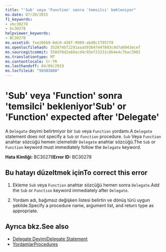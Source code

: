 ```yaml
---
title: "'Sub' veya 'Function' sonra 'temsilci' bekleniyor"
ms.date: 07/20/2015
f1_keywords:
- vbc30278
- bc30278
helpviewer_keywords:
- BC30278
ms.assetid: fee206b9-8dc0-436f-9909-abd8c17957f8
ms.openlocfilehash: 352874bf2291aaa593847447803c4d7a0943ecef
ms.sourcegitcommit: 558d78d2a68acd4c95ef23231c8b4e4c7bac3902
ms.translationtype: MT
ms.contentlocale: tr-TR
ms.lasthandoff: 04/09/2019
ms.locfileid: "59303888"
---
```

# <a name="sub-or-function-expected-after-delegate"></a><span data-ttu-id="f8969-102">'Sub' veya 'Function' sonra 'temsilci' bekleniyor</span><span class="sxs-lookup"><span data-stu-id="f8969-102">'Sub' or 'Function' expected after 'Delegate'</span></span>
<span data-ttu-id="f8969-103">A `Delegate` deyimi belirtmiyor bir `Sub` veya `Function` yordamı.</span><span class="sxs-lookup"><span data-stu-id="f8969-103">A `Delegate` statement does not specify a `Sub` or `Function` procedure.</span></span> <span data-ttu-id="f8969-104">`Sub` Veya `Function` anahtar sözcüğü hemen izlemelidir `Delegate` anahtar sözcüğü.</span><span class="sxs-lookup"><span data-stu-id="f8969-104">The `Sub` or `Function` keyword must immediately follow the `Delegate` keyword.</span></span>  
  
 <span data-ttu-id="f8969-105">**Hata Kimliği:** BC30278</span><span class="sxs-lookup"><span data-stu-id="f8969-105">**Error ID:** BC30278</span></span>  
  
## <a name="to-correct-this-error"></a><span data-ttu-id="f8969-106">Bu hatayı düzeltmek için</span><span class="sxs-lookup"><span data-stu-id="f8969-106">To correct this error</span></span>  
  
1. <span data-ttu-id="f8969-107">Ekleme `Sub` veya `Function` anahtar sözcüğü hemen sonra `Delegate`.</span><span class="sxs-lookup"><span data-stu-id="f8969-107">Add the `Sub` or `Function` keyword immediately after `Delegate`.</span></span>  
  
2. <span data-ttu-id="f8969-108">Yordam adı, bağımsız değişken listesi belirtin ve dönüş türü uygun şekilde.</span><span class="sxs-lookup"><span data-stu-id="f8969-108">Specify a procedure name, argument list, and return type as appropriate.</span></span>  
  
## <a name="see-also"></a><span data-ttu-id="f8969-109">Ayrıca bkz.</span><span class="sxs-lookup"><span data-stu-id="f8969-109">See also</span></span>

- [<span data-ttu-id="f8969-110">Delegate Deyimi</span><span class="sxs-lookup"><span data-stu-id="f8969-110">Delegate Statement</span></span>](../../visual-basic/language-reference/statements/delegate-statement.md)
- [<span data-ttu-id="f8969-111">Yordamlar</span><span class="sxs-lookup"><span data-stu-id="f8969-111">Procedures</span></span>](../../visual-basic/programming-guide/language-features/procedures/index.md)
